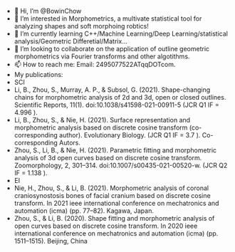 - 👋 Hi, I’m @BowinChow
- 👀 I’m interested in Morphometrics, a multivate statistical tool for analyzing shapes and soft morphoing robtics! 
- 🌱 I’m currently learning C++/Machine Learning/Deep Learning/statistical analysis/Geometric Differetial/Matrix...
- 💞️ I’m looking to collaborate on the application of outline geometric morphometrics via Fourier transforms and other algotithms.
- 📫 How to reach me: Email: 2495077522ATqqDOTcom.
- My publications:
- SCI
- Li, B., Zhou, S., Murray, A. P., & Subsol, G. (2021). Shape-changing chains for morphometric analysis of 2d and 3d, open or closed outlines. Scientific Reports, 11(1). doi:10.1038/s41598-021-00911-5 (JCR Q1 IF = 4.996 ).
- Li, B., Zhou, S., & Nie, H. (2021). Surface representation and morphometric analysis based on discrete cosine transform (co-corresponding author). Evolutionary Biology. (JCR Q1 IF = 3.7 ). Co-corresponding Autors.
- Zhou, S., Li, B., & Nie, H. (2021). Parametric fitting and morphometric analysis of 3d open curves based on discrete cosine transform. Zoomorphology, 2, 301–314. doi:10.1007/s00435-021-00520-w. (JCR Q2 IF = 1.138 ).
- EI
- Nie, H., Zhou, S., & Li, B. (2021). Morphometric analysis of coronal craniosynostosis bones of facial cranium based on discrete cosine transform. In 2021 ieee international conference on mechatronics and automation (icma) (pp. 77–82). Kagawa, Japan.
- Zhou, S., & Li, B. (2020). Shape fitting and morphometric analysis of open curves based on discrete cosine transform. In 2020 ieee international conference on mechatronics and automation (icma) (pp. 1511–1515). Beĳing, China


<!---
BowinChow/BowinChow is a ✨ special ✨ repository because its `README.md` (this file) appears on your GitHub profile.
You can click the Preview link to take a look at your changes.
--->
